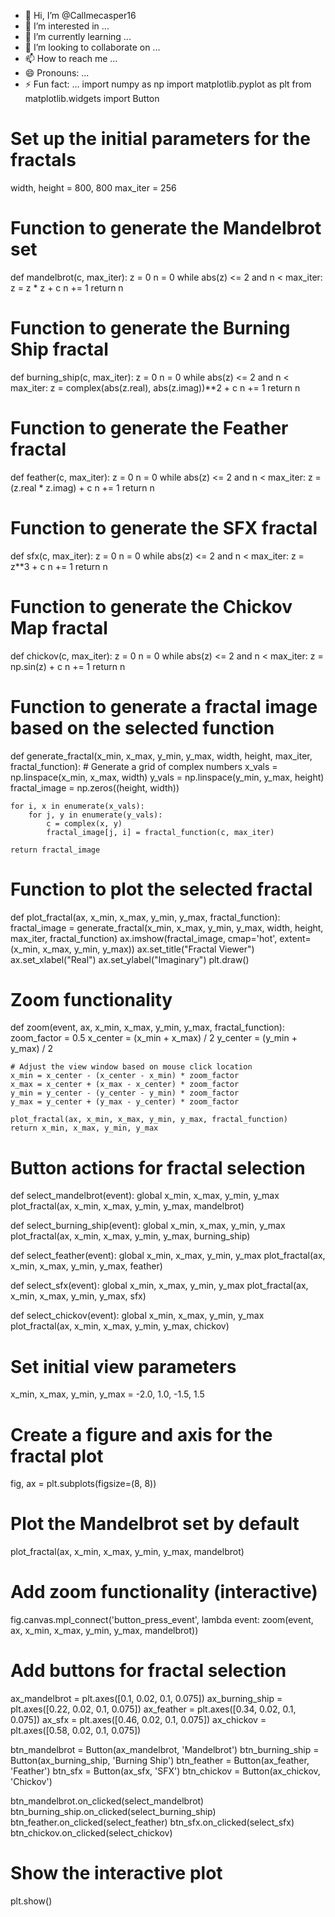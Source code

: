 - 👋 Hi, I’m @Callmecasper16
- 👀 I’m interested in ...
- 🌱 I’m currently learning ...
- 💞️ I’m looking to collaborate on ...
- 📫 How to reach me ...
- 😄 Pronouns: ...
- ⚡ Fun fact: ...
import numpy as np
import matplotlib.pyplot as plt
from matplotlib.widgets import Button

# Set up the initial parameters for the fractals
width, height = 800, 800
max_iter = 256

# Function to generate the Mandelbrot set
def mandelbrot(c, max_iter):
    z = 0
    n = 0
    while abs(z) <= 2 and n < max_iter:
        z = z * z + c
        n += 1
    return n

# Function to generate the Burning Ship fractal
def burning_ship(c, max_iter):
    z = 0
    n = 0
    while abs(z) <= 2 and n < max_iter:
        z = complex(abs(z.real), abs(z.imag))**2 + c
        n += 1
    return n

# Function to generate the Feather fractal
def feather(c, max_iter):
    z = 0
    n = 0
    while abs(z) <= 2 and n < max_iter:
        z = (z.real * z.imag) + c
        n += 1
    return n

# Function to generate the SFX fractal
def sfx(c, max_iter):
    z = 0
    n = 0
    while abs(z) <= 2 and n < max_iter:
        z = z**3 + c
        n += 1
    return n

# Function to generate the Chickov Map fractal
def chickov(c, max_iter):
    z = 0
    n = 0
    while abs(z) <= 2 and n < max_iter:
        z = np.sin(z) + c
        n += 1
    return n

# Function to generate a fractal image based on the selected function
def generate_fractal(x_min, x_max, y_min, y_max, width, height, max_iter, fractal_function):
    # Generate a grid of complex numbers
    x_vals = np.linspace(x_min, x_max, width)
    y_vals = np.linspace(y_min, y_max, height)
    fractal_image = np.zeros((height, width))

    for i, x in enumerate(x_vals):
        for j, y in enumerate(y_vals):
            c = complex(x, y)
            fractal_image[j, i] = fractal_function(c, max_iter)
    
    return fractal_image

# Function to plot the selected fractal
def plot_fractal(ax, x_min, x_max, y_min, y_max, fractal_function):
    fractal_image = generate_fractal(x_min, x_max, y_min, y_max, width, height, max_iter, fractal_function)
    ax.imshow(fractal_image, cmap='hot', extent=(x_min, x_max, y_min, y_max))
    ax.set_title("Fractal Viewer")
    ax.set_xlabel("Real")
    ax.set_ylabel("Imaginary")
    plt.draw()

# Zoom functionality
def zoom(event, ax, x_min, x_max, y_min, y_max, fractal_function):
    zoom_factor = 0.5
    x_center = (x_min + x_max) / 2
    y_center = (y_min + y_max) / 2

    # Adjust the view window based on mouse click location
    x_min = x_center - (x_center - x_min) * zoom_factor
    x_max = x_center + (x_max - x_center) * zoom_factor
    y_min = y_center - (y_center - y_min) * zoom_factor
    y_max = y_center + (y_max - y_center) * zoom_factor

    plot_fractal(ax, x_min, x_max, y_min, y_max, fractal_function)
    return x_min, x_max, y_min, y_max

# Button actions for fractal selection
def select_mandelbrot(event):
    global x_min, x_max, y_min, y_max
    plot_fractal(ax, x_min, x_max, y_min, y_max, mandelbrot)

def select_burning_ship(event):
    global x_min, x_max, y_min, y_max
    plot_fractal(ax, x_min, x_max, y_min, y_max, burning_ship)

def select_feather(event):
    global x_min, x_max, y_min, y_max
    plot_fractal(ax, x_min, x_max, y_min, y_max, feather)

def select_sfx(event):
    global x_min, x_max, y_min, y_max
    plot_fractal(ax, x_min, x_max, y_min, y_max, sfx)

def select_chickov(event):
    global x_min, x_max, y_min, y_max
    plot_fractal(ax, x_min, x_max, y_min, y_max, chickov)

# Set initial view parameters
x_min, x_max, y_min, y_max = -2.0, 1.0, -1.5, 1.5

# Create a figure and axis for the fractal plot
fig, ax = plt.subplots(figsize=(8, 8))

# Plot the Mandelbrot set by default
plot_fractal(ax, x_min, x_max, y_min, y_max, mandelbrot)

# Add zoom functionality (interactive)
fig.canvas.mpl_connect('button_press_event', lambda event: zoom(event, ax, x_min, x_max, y_min, y_max, mandelbrot))

# Add buttons for fractal selection
ax_mandelbrot = plt.axes([0.1, 0.02, 0.1, 0.075])
ax_burning_ship = plt.axes([0.22, 0.02, 0.1, 0.075])
ax_feather = plt.axes([0.34, 0.02, 0.1, 0.075])
ax_sfx = plt.axes([0.46, 0.02, 0.1, 0.075])
ax_chickov = plt.axes([0.58, 0.02, 0.1, 0.075])

btn_mandelbrot = Button(ax_mandelbrot, 'Mandelbrot')
btn_burning_ship = Button(ax_burning_ship, 'Burning Ship')
btn_feather = Button(ax_feather, 'Feather')
btn_sfx = Button(ax_sfx, 'SFX')
btn_chickov = Button(ax_chickov, 'Chickov')

btn_mandelbrot.on_clicked(select_mandelbrot)
btn_burning_ship.on_clicked(select_burning_ship)
btn_feather.on_clicked(select_feather)
btn_sfx.on_clicked(select_sfx)
btn_chickov.on_clicked(select_chickov)

# Show the interactive plot
plt.show()

<!---
Callmecasper16/Callmecasper16 is a ✨ special ✨ repository because its `README.md` (this file) appears on your GitHub profile.
You can click the Preview link to take a look at your changes.
--->
